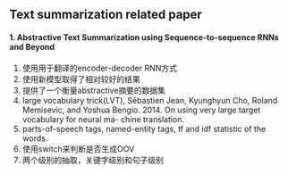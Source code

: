 ## Text summarization related paper

#### 1. Abstractive Text Summarization using Sequence-to-sequence RNNs and Beyond
1. 使用用于翻译的encoder-decoder RNN方式
2. 使用新模型取得了相对较好的结果
3. 提供了一个衡量abstractive摘要的数据集
4. large vocabulary trick(LVT), Sébastien Jean, Kyunghyun Cho, Roland Memisevic, and Yoshua Bengio. 2014. On using very large target vocabulary for neural ma- chine translation. 
5. parts-of-speech tags, named-entity tags, tf and idf statistic of the words.
6. 使用switch来判断是否生成OOV
7. 两个级别的抽取，关键字级别和句子级别
